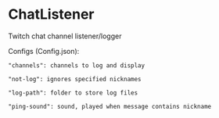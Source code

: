 # ChatListener
Twitch chat channel listener/logger 

Configs (Config.json):

	"channels": channels to log and display
	
	"not-log": ignores specified nicknames
	
	"log-path": folder to store log files
	
	"ping-sound": sound, played when message contains nickname